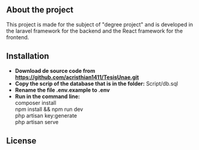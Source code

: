 

## About the project

This project is made for the subject of "degree project" and is developed in the laravel framework for the backend and the React framework for the frontend.

## Installation

- **Download de source code from https://github.com/acristhian1411/TesisUnae.git**
- **Copy the scrip of the database that is in the folder:** Script/db.sql
- **Rename the file .env.example to .env**
- **Run in the command line:**
 </br> composer install
 </br> npm install && npm run dev
 </br> php artisan key:generate
 </br> php artisan serve


## License
